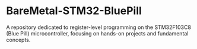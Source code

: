 # BareMetal-STM32-BluePill
A repository dedicated to register-level programming on the STM32F103C8 (Blue Pill) microcontroller, focusing on hands-on projects and fundamental concepts.
